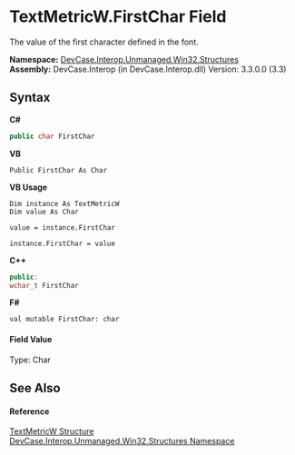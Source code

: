 # TextMetricW.FirstChar Field
 

The value of the first character defined in the font.

**Namespace:**&nbsp;<a href="N_DevCase_Interop_Unmanaged_Win32_Structures">DevCase.Interop.Unmanaged.Win32.Structures</a><br />**Assembly:**&nbsp;DevCase.Interop (in DevCase.Interop.dll) Version: 3.3.0.0 (3.3)

## Syntax

**C#**<br />
``` C#
public char FirstChar
```

**VB**<br />
``` VB
Public FirstChar As Char
```

**VB Usage**<br />
``` VB Usage
Dim instance As TextMetricW
Dim value As Char

value = instance.FirstChar

instance.FirstChar = value
```

**C++**<br />
``` C++
public:
wchar_t FirstChar
```

**F#**<br />
``` F#
val mutable FirstChar: char
```


#### Field Value
Type: Char

## See Also


#### Reference
<a href="T_DevCase_Interop_Unmanaged_Win32_Structures_TextMetricW">TextMetricW Structure</a><br /><a href="N_DevCase_Interop_Unmanaged_Win32_Structures">DevCase.Interop.Unmanaged.Win32.Structures Namespace</a><br />